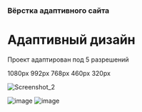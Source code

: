 ### Вёрстка адаптивного сайта

# Адаптивный дизайн
Проект адаптирован под 5 разрешений

1080px
992px
768px
460px
320px

![Screenshot_2](https://user-images.githubusercontent.com/105659797/187728891-8cf89ef1-2b36-4c20-bfd7-19d40688c9ba.jpg)

![image](https://user-images.githubusercontent.com/105659797/187728991-a0bcb755-d2bd-4d03-8dbf-0cb5eff1cbfa.png) ![image](https://user-images.githubusercontent.com/105659797/187729233-08fae016-8d1f-4657-bd0f-a00c6520d7c4.png)

